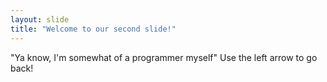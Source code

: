 ```yaml
---
layout: slide
title: "Welcome to our second slide!"
---
```

"Ya know, I'm somewhat of a programmer myself"
Use the left arrow to go back!
